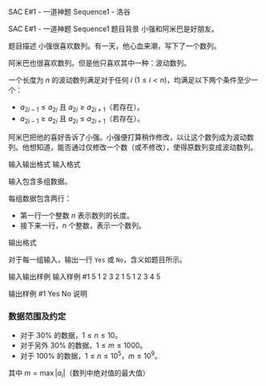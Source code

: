 



SAC E#1 - 一道神题 Sequence1 - 洛谷














SAC E#1 - 一道神题 Sequence1
题目背景
小强和阿米巴是好朋友。

题目描述
小强很喜欢数列。有一天，他心血来潮，写下了一个数列。

阿米巴也很喜欢数列。但是他只喜欢其中一种：波动数列。

一个长度为 $n$ 的波动数列满足对于任何 $i\ (1 \le i < n)$，均满足以下两个条件至少一个：

- $a_{2i-1} \le a_{2i}$ 且 $a_{2i} \ge a_{2i+1}$（若存在）。
- $a_{2i-1} \ge a_{2i}$ 且 $a_{2i} \le a_{2i+1}$（若存在）。

阿米巴把他的喜好告诉了小强。小强便打算稍作修改，以让这个数列成为波动数列。他想知道，能否通过仅修改一个数（或不修改），使得原数列变成波动数列。

输入输出格式
输入格式

输入包含多组数据。

每组数据包含两行：

- 第一行一个整数 $n$ 表示数列的长度。
- 接下来一行，$n$ 个整数，表示一个数列。

输出格式

对于每一组输入，输出一行 `Yes` 或 `No`，含义如题目所示。

输入输出样例
输入样例 #1
5
1 2 3 2 1
5
1 2 3 4 5

输出样例 #1
Yes
No
说明
### 数据范围及约定

- 对于 $30\%$ 的数据，$1\le n \le 10$。
- 对于另外 $30\%$ 的数据，$1\le m \le 1000$。
- 对于 $100\%$ 的数据，$1\le n \le 10^5$，$m \le 10^9$。

其中 $m = \max|a_i|$（数列中绝对值的最大值）







